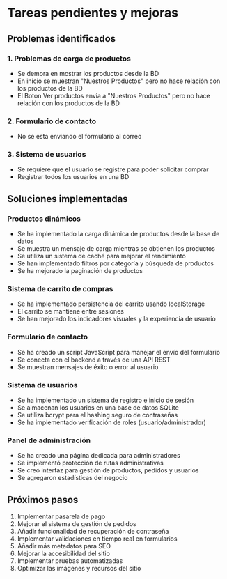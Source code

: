 # Tareas pendientes y mejoras

## Problemas identificados

### 1. Problemas de carga de productos
- Se demora en mostrar los productos desde la BD
- En inicio se muestran "Nuestros Productos" pero no hace relación con los productos de la BD
- El Boton Ver productos envia a "Nuestros Productos" pero no hace relación con los productos de la BD

### 2. Formulario de contacto
- No se esta enviando el formulario al correo

### 3. Sistema de usuarios
- Se requiere que el usuario se registre para poder solicitar comprar
- Registrar todos los usuarios en una BD

## Soluciones implementadas

### Productos dinámicos
- Se ha implementado la carga dinámica de productos desde la base de datos
- Se muestra un mensaje de carga mientras se obtienen los productos
- Se utiliza un sistema de caché para mejorar el rendimiento
- Se han implementado filtros por categoría y búsqueda de productos
- Se ha mejorado la paginación de productos

### Sistema de carrito de compras
- Se ha implementado persistencia del carrito usando localStorage
- El carrito se mantiene entre sesiones
- Se han mejorado los indicadores visuales y la experiencia de usuario

### Formulario de contacto
- Se ha creado un script JavaScript para manejar el envío del formulario
- Se conecta con el backend a través de una API REST
- Se muestran mensajes de éxito o error al usuario

### Sistema de usuarios
- Se ha implementado un sistema de registro e inicio de sesión
- Se almacenan los usuarios en una base de datos SQLite
- Se utiliza bcrypt para el hashing seguro de contraseñas
- Se ha implementado verificación de roles (usuario/administrador)

### Panel de administración
- Se ha creado una página dedicada para administradores
- Se implementó protección de rutas administrativas
- Se creó interfaz para gestión de productos, pedidos y usuarios
- Se agregaron estadísticas del negocio

## Próximos pasos

1. Implementar pasarela de pago
2. Mejorar el sistema de gestión de pedidos
3. Añadir funcionalidad de recuperación de contraseña
4. Implementar validaciones en tiempo real en formularios
5. Añadir más metadatos para SEO
6. Mejorar la accesibilidad del sitio
7. Implementar pruebas automatizadas
8. Optimizar las imágenes y recursos del sitio